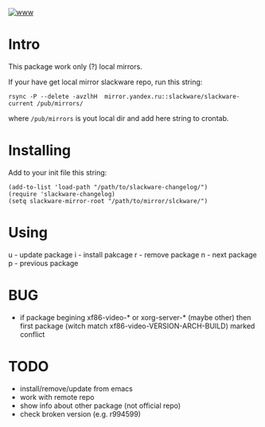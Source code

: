 [![www](http://img11.imageshack.us/img11/4056/slackwareel.th.png)](http://img11.imageshack.us/img11/4056/slackwareel.png)

# Intro

 This package work only (?) local mirrors.

If your have get local mirror slackware repo, run this string:

    rsync -P --delete -avzlhH  mirror.yandex.ru::slackware/slackware-current /pub/mirrors/

where `/pub/mirrors` is yout local dir and add here string to crontab.


# Installing

Add to your init file this string:

    (add-to-list 'load-path "/path/to/slackware-changelog/")
    (require 'slackware-changelog)
    (setq slackware-mirror-root "/path/to/mirror/slckware/")

# Using

u - update package
i - install pakcage
r - remove package
n - next package
p - previous package

# BUG

- if package begining xf86-video-* or xorg-server-* (maybe other)
  then first package (witch match xf86-video-VERSION-ARCH-BUILD)
  marked conflict

# TODO

- install/remove/update from emacs
- work with remote repo
- show info about other package (not official repo)
- check broken version (e.g. r994599)
